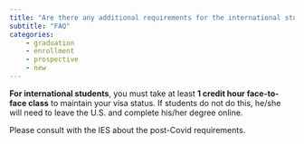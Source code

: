 ```yaml
---
title: "Are there any additional requirements for the international student for graduation?"
subtitle: "FAQ"
categories:
    - graduation
    - enrollment
    - prospective
    - new
---
```

**For international students**, you must take at least **1 credit hour face-to-face class** to maintain your visa status. If students do not do this, he/she will need to leave the U.S. and complete his/her degree online. 

Please consult with the IES about the post-Covid requirements.